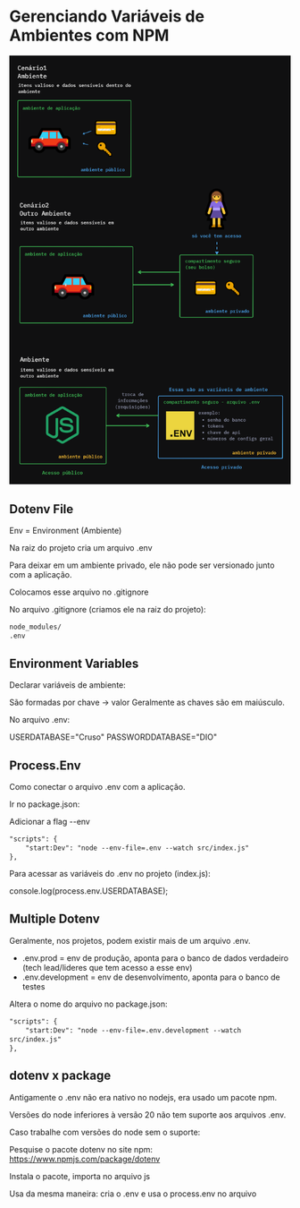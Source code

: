 # Gerenciando Variáveis de Ambientes com NPM

![Variáveis de ambiente](variaveis-de-ambiente.png)

## Dotenv File

Env = Environment (Ambiente)

Na raiz do projeto cria um arquivo .env

Para deixar em um ambiente privado, ele não pode ser versionado junto com a aplicação.

Colocamos esse arquivo no .gitignore 

No arquivo .gitignore (criamos ele na raiz do projeto):

```
node_modules/
.env
```

## Environment Variables

Declarar variáveis de ambiente: 

São formadas por chave -> valor
Geralmente as chaves são em maiúsculo.

No arquivo .env:

USERDATABASE="Cruso"
PASSWORDDATABASE="DIO"

## Process.Env

Como conectar o arquivo .env com a aplicação.

Ir no package.json:

Adicionar a flag  --env

```
"scripts": {
    "start:Dev": "node --env-file=.env --watch src/index.js"
},
```

Para acessar as variáveis do .env no projeto (index.js):

console.log(process.env.USERDATABASE);

## Multiple Dotenv

Geralmente, nos projetos, podem existir mais de um arquivo .env. 

* .env.prod = env de produção, aponta para o banco de dados verdadeiro (tech lead/lideres que tem acesso a esse env)
* .env.development = env de desenvolvimento, aponta para o banco de testes

Altera o nome do arquivo no package.json:

```
"scripts": {
    "start:Dev": "node --env-file=.env.development --watch src/index.js"
},
```

## dotenv x package

Antigamente o .env não era nativo no nodejs, era usado um pacote npm.

Versões do node inferiores à versão 20 não tem suporte aos arquivos .env.

Caso trabalhe com versões do node sem o suporte:

Pesquise o pacote dotenv no site npm: https://www.npmjs.com/package/dotenv

Instala o pacote, importa no arquivo js

Usa da mesma maneira: cria o .env e usa o process.env no arquivo


